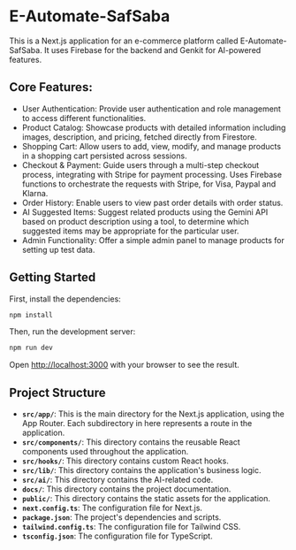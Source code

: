# E-Automate-SafSaba

This is a Next.js application for an e-commerce platform called E-Automate-SafSaba. It uses Firebase for the backend and Genkit for AI-powered features.

## Core Features:

- User Authentication: Provide user authentication and role management to access different functionalities.
- Product Catalog: Showcase products with detailed information including images, description, and pricing, fetched directly from Firestore.
- Shopping Cart: Allow users to add, view, modify, and manage products in a shopping cart persisted across sessions.
- Checkout & Payment: Guide users through a multi-step checkout process, integrating with Stripe for payment processing. Uses Firebase functions to orchestrate the requests with Stripe, for Visa, Paypal and Klarna.
- Order History: Enable users to view past order details with order status.
- AI Suggested Items: Suggest related products using the Gemini API based on product description using a tool, to determine which suggested items may be appropriate for the particular user.
- Admin Functionality: Offer a simple admin panel to manage products for setting up test data.

## Getting Started

First, install the dependencies:

```bash
npm install
```

Then, run the development server:

```bash
npm run dev
```

Open [http://localhost:3000](http://localhost:3000) with your browser to see the result.

## Project Structure

*   **`src/app/`**: This is the main directory for the Next.js application, using the App Router. Each subdirectory in here represents a route in the application.
*   **`src/components/`**: This directory contains the reusable React components used throughout the application.
*   **`src/hooks/`**: This directory contains custom React hooks.
*   **`src/lib/`**: This directory contains the application's business logic.
*   **`src/ai/`**: This directory contains the AI-related code.
*   **`docs/`**: This directory contains the project documentation.
*   **`public/`**: This directory contains the static assets for the application.
*   **`next.config.ts`**: The configuration file for Next.js.
*   **`package.json`**: The project's dependencies and scripts.
*   **`tailwind.config.ts`**: The configuration file for Tailwind CSS.
*   **`tsconfig.json`**: The configuration file for TypeScript.
